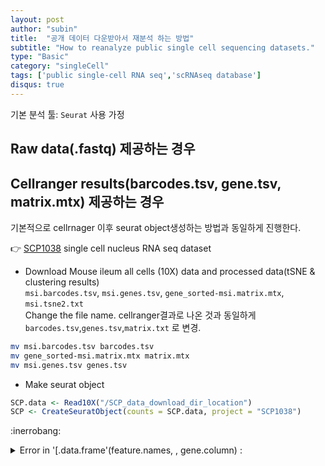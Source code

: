 ```yaml
---
layout: post
author: "subin"
title:  "공개 데이터 다운받아서 재분석 하는 방법"
subtitle: "How to reanalyze public single cell sequencing datasets."
type: "Basic"
category: "singleCell"
tags: ['public single-cell RNA seq','scRNAseq database']
disqus: true
---
```


기본 분석 툴: `Seurat` 사용 가정

## Raw data(.fastq) 제공하는 경우

## Cellranger results(barcodes.tsv, gene.tsv, matrix.mtx) 제공하는 경우
기본적으로 cellrnager 이후 seurat object생성하는 방법과 동일하게 진행한다.

:point_right: [SCP1038](https://singlecell.broadinstitute.org/single_cell/study/SCP1038/the-human-and-mouse-enteric-nervous-system-at-single-cell-resolution#study-download) single cell nucleus RNA seq dataset
- Download Mouse ileum all cells (10X) data and processed data(tSNE & clustering results)<br/>
 `msi.barcodes.tsv`, `msi.genes.tsv`, `gene_sorted-msi.matrix.mtx`, `msi.tsne2.txt`<br/>
Change the file name. cellranger결과로 나온 것과 동일하게 `barcodes.tsv`,`genes.tsv`,`matrix.txt` 로 변경.
```bash
mv msi.barcodes.tsv barcodes.tsv
mv gene_sorted-msi.matrix.mtx matrix.mtx
mv msi.genes.tsv genes.tsv
```
- Make seurat object<br/>
```R
SCP.data <- Read10X("/SCP_data_download_dir_location")
SCP <- CreateSeuratObject(counts = SCP.data, project = "SCP1038")
```
:inerrobang: 
<details>
<summary> Error in '[.data.frame'(feature.names, , gene.column) : </summary>
<div markdown="1">
`Read10X` 불러들여오는데 다음과 같이 error가 난다면 genes.tsv 파일을 열어서 column이 몇개인지 확인해보자. 한 column밖에 없다면 `gene.column=1` 옵션을 추가해주자.
```R
SCP.data <- Read10X("/SCP_data_download_dir_location")
Error in `[.data.frame`(feature.names, , gene.column) : 
  undefined columns selected
```

```bash
$ head genes.tsv
0610007P14Rik
0610009B22Rik
0610009L18Rik
0610009O20Rik
0610010F05Rik
0610012D04Rik
0610012G03Rik
0610025J13Rik
0610030E20Rik
0610031O16Rik
```

</div>
</details>
<br/>


